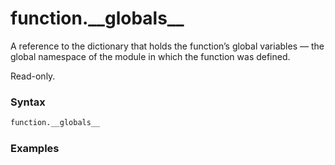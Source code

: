 # function.\_\_globals\_\_

A reference to the dictionary that holds the function’s global variables — the global namespace of the module in which the function was defined.

Read-only.

### Syntax

```python
function.__globals__
```

### Examples

```python

```
